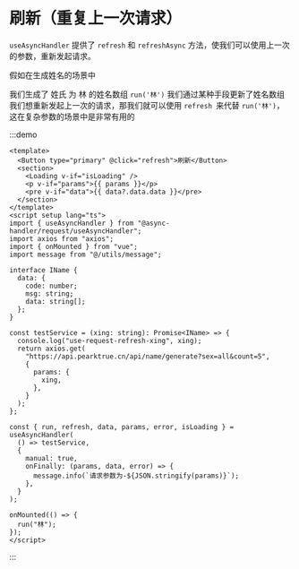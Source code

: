 # 刷新（重复上一次请求）

`useAsyncHandler` 提供了 `refresh` 和 `refreshAsync` 方法，使我们可以使用上一次的参数，重新发起请求。

假如在生成姓名的场景中

我们生成了 姓氏 为 林 的姓名数组 `run('林')`
我们通过某种手段更新了姓名数组
我们想重新发起上一次的请求，那我们就可以使用 `refresh `来代替 `run('林')`，这在复杂参数的场景中是非常有用的

:::demo

```vue
<template>
  <Button type="primary" @click="refresh">刷新</Button>
  <section>
    <Loading v-if="isLoading" />
    <p v-if="params">{{ params }}</p>
    <pre v-if="data">{{ data?.data.data }}</pre>
  </section>
</template>
<script setup lang="ts">
import { useAsyncHandler } from "@async-handler/request/useAsyncHandler";
import axios from "axios";
import { onMounted } from "vue";
import message from "@/utils/message";

interface IName {
  data: {
    code: number;
    msg: string;
    data: string[];
  };
}

const testService = (xing: string): Promise<IName> => {
  console.log("use-request-refresh-xing", xing);
  return axios.get(
    "https://api.pearktrue.cn/api/name/generate?sex=all&count=5",
    {
      params: {
        xing,
      },
    }
  );
};

const { run, refresh, data, params, error, isLoading } = useAsyncHandler(
  () => testService,
  {
    manual: true,
    onFinally: (params, data, error) => {
      message.info(`请求参数为-${JSON.stringify(params)}`);
    },
  }
);

onMounted(() => {
  run("林");
});
</script>
```

:::
